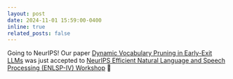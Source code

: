 ```yaml
---
layout: post
date: 2024-11-01 15:59:00-0400
inline: true
related_posts: false
---
```


Going to NeurIPS! Our paper [Dynamic Vocabulary Pruning in Early-Exit LLMs](https://arxiv.org/abs/2410.18952) was just accepted to [NeurIPS Efficient Natural Language and Speech Processing (ENLSP-IV) Workshop](https://neurips2024-enlsp.github.io/) 🚀